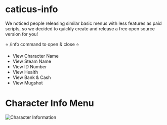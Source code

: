 # caticus-info

We noticed people releasing similar basic menus with less features as paid scripts, so we decided to quickly create and release a free open source version for you!

⭐️ /info command to open & close ⭐️

- View Character Name
- View Steam Name
- View ID Number
- View Health
- View Bank & Cash
- View Mugshot

# Character Info Menu
![Character Information](https://i.imgur.com/c4d9vnC.png)

